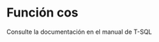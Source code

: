 ﻿---
FunctionName: "cos"
FunctionType: "SQL"
Autogenerated: true
---

# Función  cos

Consulte la documentación en el manual de T-SQL

